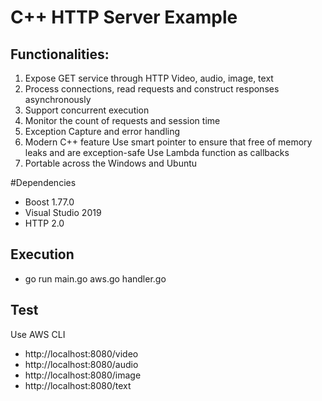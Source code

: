# C++ HTTP Server Example

## Functionalities:
1. Expose GET service through HTTP
      Video, audio, image, text
2. Process connections, read requests and construct responses asynchronously
3. Support concurrent execution
4. Monitor the count of requests and session time
5. Exception Capture and error handling
6. Modern C++ feature 
      Use smart pointer to ensure that free of memory leaks and are exception-safe
      Use Lambda function as callbacks
7. Portable across the Windows and Ubuntu

#Dependencies
- Boost 1.77.0
- Visual Studio 2019
- HTTP 2.0

## Execution
- go run main.go aws.go handler.go

## Test
Use AWS CLI 
- http://localhost:8080/video
- http://localhost:8080/audio
- http://localhost:8080/image
- http://localhost:8080/text
